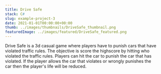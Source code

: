 ```yaml
---
title: Drive Safe
stack: C#
slug: example-project-3
date: 2021-01-01T00:00:00+00:00
thumb: ../images/thumbnails/DriveSafe_thumbnail.png
featuredImage: ../images/featured/DriveSafe_featured.png
---
```


Drive Safe is a 3d casual game where players have to punish cars that have violated traffic rules. The objective is score the highscore by hitting who violated the traffic rules. Players can hit the car to punish the car that has violated. If the player allows the car that violates or wrongly punishes the car then the player's life will be reduced.
